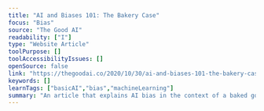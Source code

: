 ```yaml
---
title: "AI and Biases 101: The Bakery Case"
focus: "Bias"
source: "The Good AI"
readability: ["I"]
type: "Website Article"
toolPurpose: []
toolAccessibilityIssues: []
openSource: false
link: "https://thegoodai.co/2020/10/30/ai-and-biases-101-the-bakery-case/"
keywords: []
learnTags: ["basicAI","bias","machineLearning"]
summary: "An article that explains AI bias in the context of a baked goods company. "
---
```


